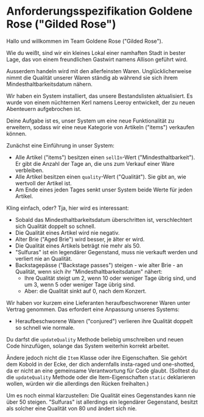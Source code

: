 # Anforderungsspezifikation Goldene Rose ("Gilded Rose")

Hallo und willkommen im Team Goldene Rose ("Gilded Rose").

Wie du weißt, sind wir ein kleines Lokal einer namhaften Stadt in bester Lage,
das von einem freundlichen Gastwirt namens Allison geführt wird.

Ausserdem handeln wird mit den allerfeinsten Waren.  Unglücklicherweise nimmt
die Qualität unserer Waren ständig ab während sie sich ihrem
Mindesthaltbarkeitsdatum nähern.

Wir haben ein System installiert, das unsere Bestandslisten aktualisiert.  Es
wurde von einem nüchternen Kerl namens Leeroy entwickelt, der zu neuen
Abenteuern aufgebrochen ist.

Deine Aufgabe ist es, unser System um eine neue Funktionalität zu erweitern,
sodass wir eine neue Kategorie von Artikeln ("items") verkaufen können.

Zunächst eine Einführung in unser System:

- Alle Artikel ("items") besitzen einen `sellIn`-Wert
  ("Mindesthaltbarkeit").  Er gibt die Anzahl der Tage an, die uns zum Verkauf
  einer Ware verbleiben.
- Alle Artikel besitzen einen `quality`-Wert ("Qualität").  Sie gibt an, wie
  wertvoll der Artikel ist.
- Am Ende eines jeden Tages senkt unser System beide Werte für jeden Artikel.

Kling einfach, oder?  Tja, hier wird es interessant:

- Sobald das Mindesthaltbarkeitsdatum überschritten ist, verschlechtert sich
  Qualität doppelt so schnell.
- Die Qualität eines Artikel wird nie negativ.
- Alter Brie ("Aged Brie") wird besser, je älter er wird.
- Die Qualität eines Artikels beträgt nie mehr als 50.
- "Sulfuras" ist ein legendärer Gegenstand, muss nie verkauft werden und
  verliert nie an Qualität.
- Backstagepässe ("Backstage passes") steigen - wie alter Brie - an Qualität,
  wenn sich ihr "Mindesthaltbarkeitsdatum" nähert:
    * Ihre Qualität steigt um 2, wenn 10 oder weniger Tage übrig sind, und um 3,
      wenn 5 oder weniger Tage übrig sind.
    * Aber: die Qualität sinkt auf 0, nach dem Konzert.

Wir haben vor kurzem eine Lieferanten heraufbeschworener Waren unter Vertrag
genommen.  Das erfordert eine Anpassung unseres Systems:

- Heraufbeschworene Waren ("conjured") verlieren ihre Qualität doppelt so
  schnell wie normale.

Du darfst die `updateQuality` Methode beliebig umschreiben und neuen Code
hinzufügen, solange das System weiterhin korrekt arbeitet.

Ändere jedoch nicht die `Item` Klasse oder ihre Eigenschaften.  Sie gehört dem
Kobold in der Ecke, der dich andernfalls insta-raged und one-shotted, da er
nicht an eine gemeinsame Verantwortung für Code glaubt.  (Solltest du die
`updateQuality` Methode oder die Item-Eigenschaften `static` deklarieren wollen,
würden wir die allerdings den Rücken freihalten.)

Um es noch einmal klarzustellen:  Die Qualität eines Gegenstandes kann nie über
50 steigen.  "Sulfuras" ist allerdings ein legendärer Gegenstand, besitzt als
solcher eine Qualität von 80 und ändert sich nie.
